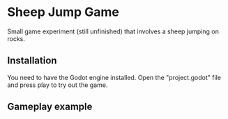 # Sheep Jump Game

Small game experiment (still unfinished) that involves a sheep jumping on rocks.

## Installation

You need to have the Godot engine installed. Open the "project.godot" file and press play to try out the game.

## Gameplay example




